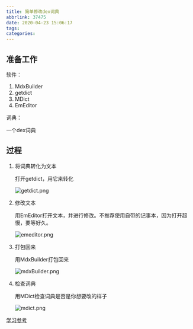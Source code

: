 ```yaml
---
title: 简单修改dex词典
abbrlink: 37475
date: 2020-04-23 15:06:17
tags:
categories:
---
```


## 准备工作

软件：
1. MdxBuilder
2. getdict
3. MDict
4. EmEditor

词典：

一个dex词典

   <!--more-->

## 过程

1. 将词典转化为文本

   打开getdict，用它来转化

   ![getdict.png](https://i.loli.net/2020/04/29/Y2gMq1x8yPG793B.png)

2. 修改文本

   用EmEditor打开文本，并进行修改。不推荐使用自带的记事本，因为打开超慢，要等好久。

   ![emeditor.png](https://i.loli.net/2020/04/29/yX4CUBnTfYItN2K.png)

3. 打包回来

   用MdxBuilder打包回来

   ![mdxBuilder.png](https://i.loli.net/2020/04/29/Qflr9WOqt7BwbvS.png)

4. 检查词典

   用MDict检查词典是否是你想要改的样子

   ![mdict.png](https://i.loli.net/2020/04/29/wuA1chPzb8YWtOd.png)

[学习参考](https://www.pdawiki.com/forum/forum.php?mod=viewthread&tid=10689&extra=page%3D1%26filter%3Dtypeid%26typeid%3D654)

   